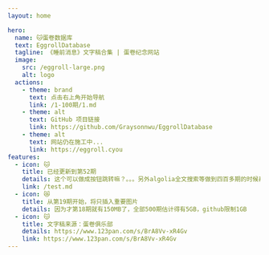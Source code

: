 ```yaml
---
layout: home

hero:
  name: 🐱蛋卷数据库
  text: EggrollDatabase
  tagline: 《睡前消息》文字稿合集 | 蛋卷纪念网站
  image:
    src: /eggroll-large.png
    alt: logo
  actions:
    - theme: brand
      text: 点击右上角开始导航
      link: /1-100期/1.md
    - theme: alt
      text: GitHub 项目链接
      link: https://github.com/Graysonnwu/EggrollDatabase
    - theme: alt
      text: 网站仍在施工中...
      link: https://eggroll.cyou
features:
  - icon: 🐱
    title: 已经更新到第52期
    details: 这个可以做成按钮跳转嘛？。。。另外algolia全文搜索等做到四百多期的时候再加上吧
    link: /test.md
  - icon: 😿
    title: 从第19期开始，将只插入重要图片
    details: 因为才第18期就有150MB了，全部500期估计得有5GB，github限制1GB
  - icon: 😽
    title: 文字稿来源：蛋卷俱乐部
    details: https://www.123pan.com/s/BrA8Vv-xR4Gv
    link: https://www.123pan.com/s/BrA8Vv-xR4Gv
---
```


<!-- <br>
<br>

<script setup>
import homebutton from './.vitepress/theme/components/HomeButton.vue'
import bc from './.vitepress/theme/components/BiliComment.vue'
</script>

<homebutton :list="[1, 2, 3, 4, 5, 6, 7, 8, 9]"/>
<bc /> -->
